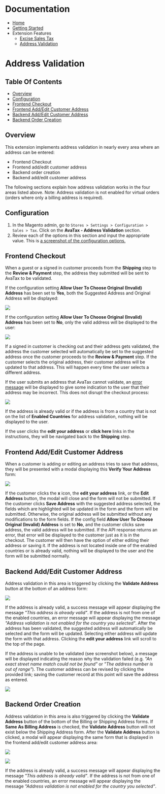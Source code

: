# Documentation

- [Home](../README.md)
- [Getting Started](./getting-started.md)
- Extension Features
  - [Excise Sales Tax](./excise-sales-tax.md)
  - [Address Validation](./address-validation.md)

# Address Validation

## Table Of Contents

- [Overview](#overview)
- [Configuration](#configuration)
- [Frontend Checkout](#frontend-checkout)
- [Frontend Add/Edit Customer Address](#frontend-add-edit-customer-address)
- [Backend Add/Edit Customer Address](#backend-add-edit-customer-address)
- [Backend Order Creation](#backend-order-creation)

## Overview

This extension implements address validation in nearly every area where an address can be entered:

- Frontend Checkout
- Frontend add/edit customer address
- Backend order creation
- Backend add/edit customer address

The following sections explain how address validation works in the four areas listed above. Note: Address validation is not enabled for virtual orders (orders where only a billing address is required).

## Configuration

1. In the Magento admin, go to `Stores > Settings > Configuration > Sales > Tax`. Click on the **AvaTax - Address Validation** section.
2. Review each of the options in this section and input the appropriate value. This is [a screenshot of the configuration options.](images/Configuration__Settings__Stores__Magento_Admin.png?raw=true)

## Frontend Checkout

When a guest or a signed in customer proceeds from the **Shipping** step to the **Review & Payment** step, the address they submitted will be sent to AvaTax to be validated. 

If the configuration setting **Allow User To Choose Original (Invalid) Address** has been set to **Yes**, both the Suggested Address and Original Address will be displayed:  

![](images/address_validation_with_choice.png?raw=true)

If the configuration setting **Allow User To Choose Original (Invalid) Address** has been set to **No**, only the valid address will be displayed to the user:  

![](images/address_validation_without_choice.png?raw=true)

If a signed in customer is checking out and their address gets validated, the address the customer selected will automatically be set to the suggested address once the customer proceeds to the **Review & Payment** step. If the customer selects the original address, their customer address will be updated to that address. This will happen every time the user selects a different address. 

If the user submits an address that AvaTax cannot validate, an [error message](https://help.avalara.com/kb/001/Common_Error_Messages_returned_with_GetTax_and_Validate_Requests#Common_Error_Messages) will be displayed to give some indication to the user that their address may be incorrect. This does not disrupt the checkout process:  

![](images/address_validation_unable_to_validate.png?raw=true)

If the address is already valid or if the address is from a country that is not on the list of **Enabled Countries** for address validation, nothing will be displayed to the user. 

If the user clicks the **edit your address** or **click here** links in the instructions, they will be navigated back to the **Shipping** step.

## Frontend Add/Edit Customer Address

When a customer is adding or editing an address tries to save that address, they will be presented with a modal displaying this **Verify Your Address** form:  

![](images/address_validation_customer_edit_address.png?raw=true)

If the customer clicks the **x** icon, the **edit your address** link, or the **Edit Address** button, the modal will close and the form will not be submitted. If the customer clicks **Save Address** with the suggested address selected, the fields which are highlighted will be updated in the form and the form will be submitted. Otherwise, the original address will be submitted without any modifications to the form fields. If the config field **Allow User To Choose Original (Invalid) Address** is set to **No**, and the customer clicks save address, the valid address will be submitted. If the API response returns an error, that error will be displayed to the customer just as it is in the checkout. The customer will then have the option of either editing their address or saving it. If the address is not located inside one of the enabled countries or is already valid, nothing will be displayed to the user and the form will be submitted normally.

## Backend Add/Edit Customer Address

Address validation in this area is triggered by clicking the **Validate Address** button at the bottom of an address form: 

![](images/address_validation_backend_edit_address.png?raw=true)

If the address is already valid, a success message will appear displaying the message *"This address is already valid"*. If the address is not from one of the enabled countries, an error message will appear displaying the message *"Address validation is not enabled for the country you selected"*. After the address has been validated, the suggested address will automatically be selected and the form will be updated. Selecting either address will update the form with that address. Clicking the **edit your address** link will scroll to the top of the page. 

If the address is unable to be validated (see screenshot below), a message will be displayed indicating the reason why the validation failed (e.g. *"An exact street name match could not be found"* or *"The address number is out of range"*). The customer address can be revised by clicking the provided link; saving the customer record at this point will save the address as entered.  

![](images/Veronica_Costello__Customers__Customers__Magento_Admin_2017-04-26_10-08-51.png?raw=true)

## Backend Order Creation

Address validation in this area is also triggered by clicking the **Validate Address** button of the bottom of the Billing or Shipping Address forms. If **Same As Billing Address** is checked, the **Validate Address** button will not exist below the Shipping Address form. After the **Validate Address** button is clicked, a modal will appear displaying the same form that is displayed in the frontend add/edit customer address area:  

![](images/Backend_Order_Address_Validation.png?raw=true)

![](images/address_validation_admin_order_creation.png?raw=true)

If the address is already valid, a success message will appear displaying the message *"This address is already valid"*. If the address is not from one of the enabled countries, an error message will appear displaying the message *"Address validation is not enabled for the country you selected"*. 

